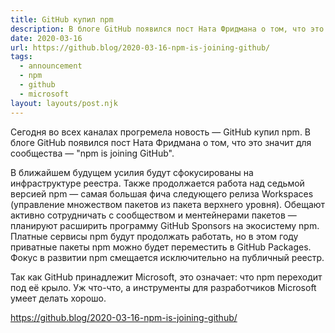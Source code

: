```yaml
---
title: GitHub купил npm
description: В блоге GitHub появился пост Ната Фридмана о том, что это значит для сообщества покупка npm
date: 2020-03-16
url: https://github.blog/2020-03-16-npm-is-joining-github/
tags:
  - announcement
  - npm
  - github
  - microsoft
layout: layouts/post.njk
---
```

Сегодня во всех каналах прогремела новость — GitHub купил npm. В блоге GitHub появился пост Ната Фридмана о том, что это значит для сообщества — "npm is joining GitHub".

В ближайшем будущем усилия будут сфокусированы на инфраструктуре реестра. Также продолжается работа над седьмой версией npm — самая большая фича следующего релиза Workspaces (управление множеством пакетов из пакета верхнего уровня). Обещают активно сотрудничать с сообществом и ментейнерами пакетов — планируют расширить программу GitHub Sponsors на экосистему npm. Платные сервисы npm будут продолжать работать, но в этом году приватные пакеты npm можно будет переместить в GitHub Packages. Фокус в развитии npm смещается  исключительно на публичный реестр.

Так как GitHub принадлежит Microsoft, это означает: что npm переходит под её крыло. Уж что-что, а инструменты для разработчиков Microsoft умеет делать хорошо.

https://github.blog/2020-03-16-npm-is-joining-github/
